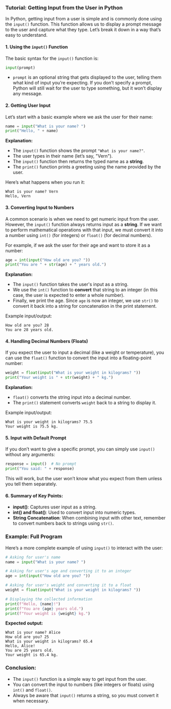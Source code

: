 ### Tutorial: Getting Input from the User in Python

In Python, getting input from a user is simple and is commonly done using the `input()` function. This function allows us to display a prompt message to the user and capture what they type. Let’s break it down in a way that’s easy to understand.

#### 1. **Using the `input()` Function**

The basic syntax for the `input()` function is:

```python
input(prompt)
```

- `prompt` is an optional string that gets displayed to the user, telling them what kind of input you’re expecting. If you don’t specify a prompt, Python will still wait for the user to type something, but it won’t display any message.

#### 2. **Getting User Input**

Let’s start with a basic example where we ask the user for their name:

```python
name = input("What is your name? ")
print("Hello, " + name)
```

**Explanation:**

- The `input()` function shows the prompt `"What is your name?"`.
- The user types in their name (let’s say, "Vern").
- The `input()` function then returns the typed name as a **string**.
- The `print()` function prints a greeting using the name provided by the user.

Here’s what happens when you run it:

```
What is your name? Vern
Hello, Vern
```

#### 3. **Converting Input to Numbers**

A common scenario is when we need to get numeric input from the user. However, the `input()` function always returns input as a **string**. If we want to perform mathematical operations with that input, we must convert it into a number using `int()` (for integers) or `float()` (for decimal numbers).

For example, if we ask the user for their age and want to store it as a number:

```python
age = int(input("How old are you? "))
print("You are " + str(age) + " years old.")
```

**Explanation:**

- The `input()` function takes the user's input as a string.
- We use the `int()` function to **convert** that string to an integer (in this case, the user is expected to enter a whole number).
- Finally, we print the age. Since `age` is now an integer, we use `str()` to convert it back into a string for concatenation in the print statement.

Example input/output:

```
How old are you? 28
You are 28 years old.
```

#### 4. **Handling Decimal Numbers (Floats)**

If you expect the user to input a decimal (like a weight or temperature), you can use the `float()` function to convert the input into a floating-point number:

```python
weight = float(input("What is your weight in kilograms? "))
print("Your weight is " + str(weight) + " kg.")
```

**Explanation:**

- `float()` converts the string input into a decimal number.
- The `print()` statement converts `weight` back to a string to display it.

Example input/output:

```
What is your weight in kilograms? 75.5
Your weight is 75.5 kg.
```

#### 5. **Input with Default Prompt**

If you don’t want to give a specific prompt, you can simply use `input()` without any arguments:

```python
response = input()  # No prompt
print("You said: " + response)
```

This will work, but the user won’t know what you expect from them unless you tell them separately.

#### 6. **Summary of Key Points:**

- **input()**: Captures user input as a string.
- **int() and float()**: Used to convert input into numeric types.
- **String Concatenation**: When combining input with other text, remember to convert numbers back to strings using `str()`.

### Example: Full Program

Here’s a more complete example of using `input()` to interact with the user:

```python
# Asking for user's name
name = input("What is your name? ")

# Asking for user's age and converting it to an integer
age = int(input("How old are you? "))

# Asking for user's weight and converting it to a float
weight = float(input("What is your weight in kilograms? "))

# Displaying the collected information
print(f"Hello, {name}!")
print(f"You are {age} years old.")
print(f"Your weight is {weight} kg.")
```

**Expected output:**

```
What is your name? Alice
How old are you? 25
What is your weight in kilograms? 65.4
Hello, Alice!
You are 25 years old.
Your weight is 65.4 kg.
```

### Conclusion:

- The `input()` function is a simple way to get input from the user.
- You can convert the input to numbers (like integers or floats) using `int()` and `float()`.
- Always be aware that `input()` returns a string, so you must convert it when necessary.
